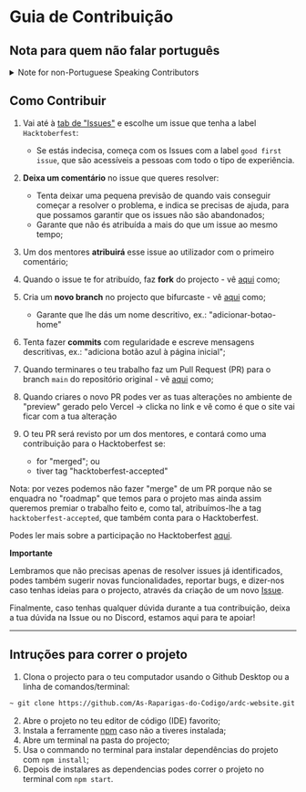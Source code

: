 # Guia de Contribuição

## Nota para quem não falar português

<details>
  <summary>Note for non-Portuguese Speaking Contributors</summary>

This project was made open source in order to encourage contributions from Portuguese students enrolled in the "[As Raparigas do Código](https://raparigasdocodigo.pt/)" project and, as such, will be mostly written in Portuguese.

However, if you'd like to contribute, we will accept PRs in English.

Thank you!

</details>

## Como Contribuir

1. Vai até à [tab de "Issues"](https://github.com/As-Raparigas-do-Codigo/ardc-website/issues) e escolhe um issue que tenha a label `Hacktoberfest`:

   <!-- ![Tab das issues](https://github.com/As-Raparigas-do-Codigo/ardc-website/assets/11148726/5a89b985-3f4d-434f-8840-21dc7ae91770) -->

   - Se estás indecisa, começa com os Issues com a label `good first issue`, que são acessíveis a pessoas com todo o tipo de experiência.

2. **Deixa um comentário** no issue que queres resolver:
   - Tenta deixar uma pequena previsão de quando vais conseguir começar a resolver o problema, e indica se precisas de ajuda, para que possamos garantir que os issues não são abandonados;
   - Garante que não és atribuída a mais do que um issue ao mesmo tempo;
3. Um dos mentores **atribuirá** esse issue ao utilizador com o primeiro comentário;
4. Quando o issue te for atribuído, faz **fork** do projecto - vê [aqui](https://docs.github.com/pt/get-started/quickstart/fork-a-repo) como;
5. Cria um **novo branch** no projecto que bifurcaste - vê [aqui](https://docs.github.com/pt/pull-requests/collaborating-with-pull-requests/proposing-changes-to-your-work-with-pull-requests/creating-and-deleting-branches-within-your-repository) como;
   - Garante que lhe dás um nome descritivo, ex.: "adicionar-botao-home"
6. Tenta fazer **commits** com regularidade e escreve mensagens descritivas, ex.: "adiciona botão azul à página inicial";
7. Quando terminares o teu trabalho faz um Pull Request (PR) para o branch `main` do repositório original - vê [aqui](https://docs.github.com/pt/pull-requests/collaborating-with-pull-requests/proposing-changes-to-your-work-with-pull-requests/creating-a-pull-request) como;
8. Quando criares o novo PR podes ver as tuas alterações no ambiente de "preview" gerado pelo Vercel -> clicka no link e vê como é que o site vai ficar com a tua alteração

   <!-- ![preview do site numa pull request](https://github.com/As-Raparigas-do-Codigo/ardc-website/assets/11148726/a7b01708-2220-485d-aabc-8e873add5714) -->

9. O teu PR será revisto por um dos mentores, e contará como uma contribuição para o Hacktoberfest se:
   - for "merged"; ou
   - tiver tag "hacktoberfest-accepted"

Nota: por vezes podemos não fazer "merge" de um PR porque não se enquadra no "roadmap" que temos para o projeto mas ainda assim queremos premiar o trabalho feito e, como tal, atribuímos-lhe a tag `hacktoberfest-accepted`, que também conta para o Hacktoberfest.

Podes ler mais sobre a participação no Hacktoberfest [aqui](https://hacktoberfest.digitalocean.com/resources/participation).

**Importante**

Lembramos que não precisas apenas de resolver issues já identificados, podes também sugerir novas funcionalidades, reportar bugs, e dizer-nos caso tenhas ideias para o projecto, através da criação de um novo [Issue](https://github.com/As-Raparigas-do-Codigo/ardc-website/issues).

Finalmente, caso tenhas qualquer dúvida durante a tua contribuição, deixa a tua dúvida na Issue ou no Discord, estamos aqui para te apoiar!

---

## Intruções para correr o projeto

1. Clona o projecto para o teu computador usando o Github Desktop ou a linha de comandos/terminal:

```bash
~ git clone https://github.com/As-Raparigas-do-Codigo/ardc-website.git
```

2. Abre o projeto no teu editor de código (IDE) favorito;
3. Instala a ferramente [npm](https://www.npmjs.com/) caso não a tiveres instalada;
4. Abre um terminal na pasta do projecto;
5. Usa o commando no terminal para instalar dependências do projeto com `npm install`;
6. Depois de instalares as dependencias podes correr o projeto no terminal com `npm start`.
